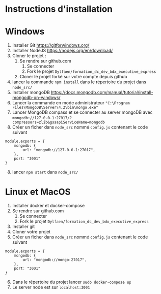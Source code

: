 Instructions d'installation
======================

# Windows
1. Installer Git https://gitforwindows.org/
2. Installer NodeJS https://nodejs.org/en/download/
3. Cloner le projet :
    1. Se rendre sur github.com
        1. Se connecter
        2. Fork le projet `Dylfaen/formation_dc_dev_bdx_executive_express`
    2. Cloner le projet forké sur votre compte depuis github
4. lancer la commande `npm install` dans le répertoire du projet dans `node_src/`
5. Installer mongoDB https://docs.mongodb.com/manual/tutorial/install-mongodb-on-windows/
6. Lancer la commande en mode administrateur `"C:\Program Files\MongoDB\Server\4.2\bin\mongo.exe"`
7. Lancer MongoDB compass et se connecter au server mongoDB avec `mongodb://127.0.0.1:27017/?compressors=zlib&gssapiServiceName=mongodb`
8. Créer un ficher dans `node_src` nommé `config.js` contenant le code suivant 
```
module.exports = {
    mongodb: {
        url: "mongodb://127.0.0.1:27017",
    },
    port: "3001"
}
```
8. lancer `npm start` dans `node_src/`


# Linux et MacOS
1. Installer docker et docker-compose
2. Se rendre sur github.com
    1. Se connecter
    2. Fork le projet `Dylfaen/formation_dc_dev_bdx_executive_express`
3. Installer git
4. Cloner votre projet
5. Créer un ficher dans `node_src` nommé `config.js` contenant le code suivant 
```
module.exports = {
    mongodb: {
        url: "mongodb://mongo:27017",
    },
    port: "3001"
}
```
6. Dans le répertoire du projet lancer `sudo docker-compose up`
7. Le server node est sur `localhost:3001`





